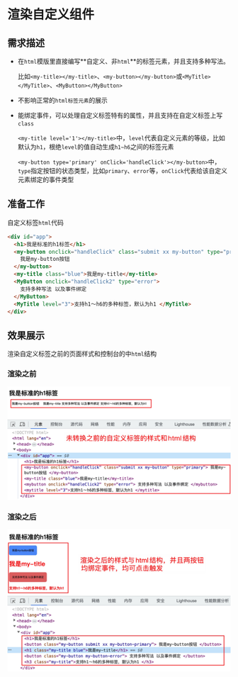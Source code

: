 # 渲染自定义组件

## 需求描述

- 在`html`模版里直接编写**自定义、非`html`**的标签元素，并且支持多种写法。

  比如`<my-title></my-title>`、`<my-button></my-button>`或`<MyTitle></MyTitle>`、`<MyButton></MyButton>`

- 不影响正常的`html标签元素`的展示

- 能绑定事件，可以处理自定义标签特有的属性，并且支持在自定义标签上写`class`

  `<my-title level='1'></my-title>`中，`level`代表自定义元素的等级，比如默认为`h1`，根绝`level`的值自动生成`h1~h6`之间的标签元素

  `<my-button type='primary' onClick='handleClick'></my-button>`中，`type`指定按钮的状态类型，比如`primary`、`error`等，`onClick`代表给该自定义元素绑定的事件类型

## 准备工作

自定义标签`html`代码

```html
<div id="app">
  <h1>我是标准的h1标签</h1>
  <my-button onclick="handleClick" class="submit xx my-button" type="primary">
    我是my-button按钮
  </my-button>
  <my-title class="blue">我是my-title</my-title>
  <MyButton onclick="handleClick2" type="error">
    支持多种写法 以及事件绑定
  </MyButton>
  <MyTitle level="3">支持h1～h6的多种标签，默认为h1 </MyTitle>
</div>
```

## 效果展示

渲染自定义标签之前的页面样式和控制台的中`html`结构

### 渲染之前

![渲染之前](../images/01.jpg)

### 渲染之后

![渲染之后](../images/02.jpg)
